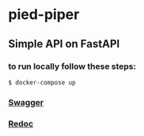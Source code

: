 # pied-piper

## Simple API on FastAPI

### to run locally follow these steps:


```shell
$ docker-compose up
```

### [Swagger](http://0.0.0.0:8080/docs)
### [Redoc](http://0.0.0.0:8080/redoc)